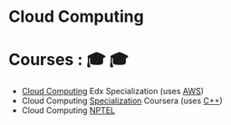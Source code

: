 # Cloud Computing

# Courses : :mortar_board: :mortar_board:

* [Cloud Computing](https://www.edx.org/micromasters/cloud-computing) Edx Specialization (uses [AWS](https://github.com/adhikariaman01/BookmarkSiteList/tree/master/MyBookmarkedLink/AWS))
* Cloud Computing [Specialization](https://www.coursera.org/specializations/cloud-computing) Coursera (uses [C++](https://github.com/adhikariaman01/BookmarkSiteList/tree/master/MyBookmarkedLink/C-plus-plus))
* Cloud Computing [NPTEL](https://www.class-central.com/mooc/10027/nptel-cloud-computing)
